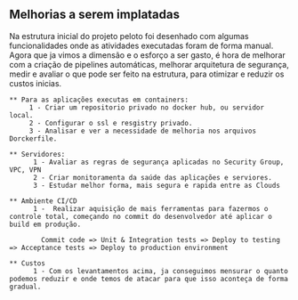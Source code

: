 ## Melhorias a serem implatadas

Na estrutura inicial do projeto peloto foi desenhado com algumas funcionalidades onde as atividades executadas foram de forma manual.
Agora que ja vimos a dimensão e o esforço a ser gasto, é hora de melhorar com a criação de pipelines automáticas, melhorar arquitetura de segurança,
  medir e avaliar o que pode ser feito na estrutura, para otimizar e reduzir os custos inicias.
```
** Para as aplicações executas em containers:
     1 - Criar um repositorio privado no docker hub, ou servidor local.
     2 - Configurar o ssl e resgistry privado.
     3 - Analisar e ver a necessidade de melhoria nos arquivos Dorckerfile.
```
```
** Servidores:
      1 - Avaliar as regras de segurança aplicadas no Security Group, VPC, VPN
      2 - Criar monitoramenta da saúde das aplicações e serviores.
      3 - Estudar melhor forma, mais segura e rapida entre as Clouds
```
```
** Ambiente CI/CD
      1 -  Realizar aquisição de mais ferramentas para fazermos o controle total, começando no commit do desenvolvedor até aplicar o build em produção.
   
        Commit code => Unit & Integration tests => Deploy to testing => Acceptance tests => Deploy to production environment
```   
```      
** Custos
      1 - Com os levantamentos acima, ja conseguimos mensurar o quanto podemos reduzir e onde temos de atacar para que isso aconteça de forma gradual.
```
